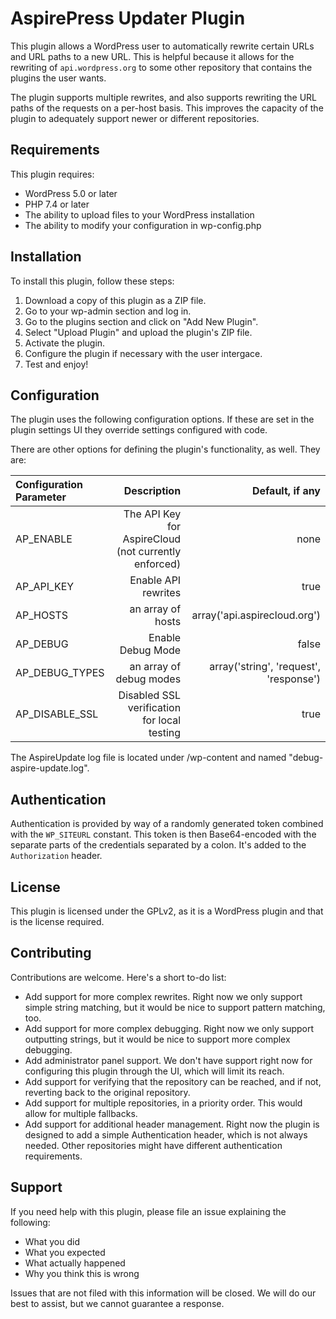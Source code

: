 # AspirePress Updater Plugin

This plugin allows a WordPress user to automatically rewrite certain URLs and URL paths to a new URL. This is
helpful because it allows for the rewriting of `api.wordpress.org` to some other repository that contains the plugins
the user wants.

The plugin supports multiple rewrites, and also supports rewriting the URL paths of the requests on a per-host basis.
This improves the capacity of the plugin to adequately support newer or different repositories.

## Requirements

This plugin requires:

* WordPress 5.0 or later
* PHP 7.4 or later
* The ability to upload files to your WordPress installation
* The ability to modify your configuration in wp-config.php

## Installation

To install this plugin, follow these steps:

1. Download a copy of this plugin as a ZIP file.
2. Go to your wp-admin section and log in.
3. Go to the plugins section and click on "Add New Plugin".
4. Select "Upload Plugin" and upload the plugin's ZIP file.
5. Activate the plugin.
6. Configure the plugin if necessary with the user intergace.
7. Test and enjoy!

## Configuration

The plugin uses the following configuration options. If these are set in the plugin settings UI they override settings configured with code. 

There are other options for defining the plugin's functionality, as well. They are:


| Configuration Parameter |                                          Description |                        Default, if any |
| :---------------------- | ---------------------------------------------------: | -------------------------------------: |
| AP_ENABLE               | The API Key for AspireCloud (not currently enforced) |                                   none |
| AP_API_KEY              |                                  Enable API rewrites |                                   true |
| AP_HOSTS                |                                    an array of hosts |           array('api.aspirecloud.org') |
| AP_DEBUG                |                                    Enable Debug Mode |                                  false |
| AP_DEBUG_TYPES          |                              an array of debug modes | array('string', 'request', 'response') |
| AP_DISABLE_SSL          |          Disabled SSL verification for local testing |                                   true |

The AspireUpdate log file is located under /wp-content and named "debug-aspire-update.log".


## Authentication

Authentication is provided by way of a randomly generated token combined with the `WP_SITEURL` constant. This token is
then Base64-encoded with the separate parts of the credentials separated by a colon. It's added to the `Authorization`
header.


## License

This plugin is licensed under the GPLv2, as it is a WordPress plugin and that is the license required.

## Contributing

Contributions are welcome. Here's a short to-do list:

* Add support for more complex rewrites. Right now we only support simple string matching, but it would be nice to support pattern matching, too.
* Add support for more complex debugging. Right now we only support outputting strings, but it would be nice to support more complex debugging.
* Add administrator panel support. We don't have support right now for configuring this plugin through the UI, which will limit its reach.
* Add support for verifying that the repository can be reached, and if not, reverting back to the original repository.
* Add support for multiple repositories, in a priority order. This would allow for multiple fallbacks.
* Add support for additional header management. Right now the plugin is designed to add a simple Authentication header, which is not always needed. Other repositories might have different authentication requirements.

## Support

If you need help with this plugin, please file an issue explaining the following:

* What you did
* What you expected
* What actually happened
* Why you think this is wrong

Issues that are not filed with this information will be closed. We will do our best to assist, but we cannot guarantee a response.
